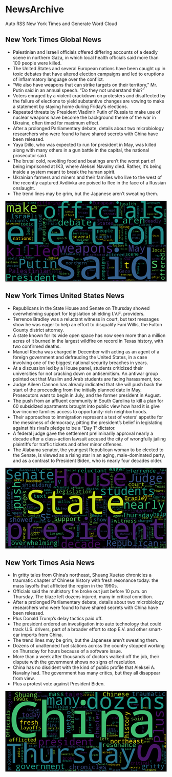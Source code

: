 # NewsArchive
Auto RSS New York Times and Generate Word Cloud

## New York Times Global News
* Palestinian and Israeli officials offered differing accounts of a deadly scene in northern Gaza, in which local health officials said more than 100 people were killed.
* The United States and several European nations have been caught up in toxic debates that have altered election campaigns and led to eruptions of inflammatory language over the conflict.
* “We also have weapons that can strike targets on their territory,” Mr. Putin said in an annual speech. “Do they not understand this?”
* Voters enraged by a violent crackdown on protesters and disaffected by the failure of elections to yield substantive changes are vowing to make a statement by staying home during Friday’s elections.
* Repeated threats by President Vladimir Putin of Russia to make use of nuclear weapons have become the background theme of the war in Ukraine, often timed for maximum effect.
* After a prolonged Parliamentary debate, details about two microbiology researchers who were found to have shared secrets with China have been released.
* Yaya Dillo, who was expected to run for president in May, was killed along with many others in a gun battle in the capital, the national prosecutor said.
* The brutal cold, revolting food and beatings aren’t the worst part of being imprisoned at IK3, where Aleksei Navalny died. Rather, it’s being inside a system meant to break the human spirit.
* Ukrainian farmers and miners and their families who live to the west of the recently captured Avdiivka are poised to flee in the face of a Russian onslaught.
* The trend lines may be grim, but the Japanese aren’t sweating them.

![Global](./global.png)
## New York Times United States News
* Republicans in the State House and Senate on Thursday showed overwhelming support for legislation shielding I.V.F. providers.
* Terrence Bradley was a reluctant witness in court, but text messages show he was eager to help an effort to disqualify Fani Willis, the Fulton County district attorney.
* A state known for its wide open space has now seen more than a million acres of it burned in the largest wildfire on record in Texas history, with two confirmed deaths.
* Manuel Rocha was charged in December with acting as an agent of a foreign government and defrauding the United States, in a case involving one of the biggest national security breaches in years.
* At a discussion led by a House panel, students criticized their universities for not cracking down on antisemitism. An antiwar group pointed out that Muslim and Arab students are facing harassment, too.
* Judge Aileen Cannon has already indicated that she will push back the start of the proceeding from the initially planned date in May. Prosecutors want to begin in July, and the former president in August.
* The push from an affluent community in South Carolina to kill a plan for 60 subsidized apartments brought into public view how hard it is give low-income families access to opportunity-rich neighborhoods.
* Their approaches to immigration represent a test of voters’ appetite for the messiness of democracy, pitting the president’s belief in legislating against his rival’s pledge to be a “Day 1” dictator.
* A federal judge gave the settlement preliminarily approval nearly a decade after a class-action lawsuit accused the city of wrongfully jailing plaintiffs for traffic tickets and other minor offenses.
* The Alabama senator, the youngest Republican woman to be elected to the Senate, is viewed as a rising star in an aging, male-dominated party, and as a contrast to President Biden, who is nearly four decades older.

![US](./usnews.png)
## New York Times Asia News
* In gritty tales from China’s northeast, Shuang Xuetao chronicles a traumatic chapter of Chinese history with fresh resonance today: the mass layoffs that afflicted the region in the 1990s.
* Officials said the multistory fire broke out just before 10 p.m. on Thursday. The blaze left dozens injured, many in critical condition.
* After a prolonged Parliamentary debate, details about two microbiology researchers who were found to have shared secrets with China have been released.
* Plus Donald Trump’s delay tactics paid off.
* The president ordered an investigation into auto technology that could track U.S. drivers, part of a broader effort to stop E.V. and other smart-car imports from China.
* The trend lines may be grim, but the Japanese aren’t sweating them.
* Dozens of unattended fuel stations across the country stopped working on Thursday for hours because of a software issue.
* More than a week after thousands of doctors walked off the job, their dispute with the government shows no signs of resolution.
* China has no dissident with the kind of public profile that Aleksei A. Navalny had. The government has many critics, but they all disappear from view.
* Plus a protest vote against President Biden.

![Asian](./asian.png)

